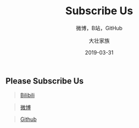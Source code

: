 ﻿---
layout:     post
title:      Subscribe Us
subtitle:   微博，B站，GitHub
date:       2019-03-31
author:     大壮家族
header-img: img/BackG.jpg
catalog: false
tags:
    - Hello
---

## Please Subscribe Us

>[Bilibili](https://space.bilibili.com/411342103/)

>[微博](https://www.weibo.com/u/5896108037)

>[Github](https://github.com/KetchumFion)

 

